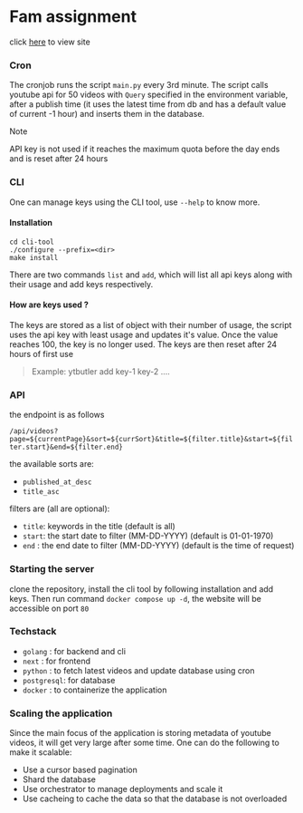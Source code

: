 # Fam assignment
click [here](http://34.57.235.77/) to view site

### Cron
The cronjob runs the script `main.py` every 3rd minute. The script calls youtube api for 50 videos with `Query` specified in the environment variable, after a publish time (it uses the latest time from db and has a default value of current -1 hour) and inserts them in the database.

> [!NOTE]
> API key is not used if it reaches the maximum quota before the day ends and is reset after 24 hours

### CLI
One can manage keys using the CLI tool, use `--help` to know more.

#### Installation
```
cd cli-tool
./configure --prefix=<dir>
make install
```

There are two commands `list` and `add`, which will list all api keys along with their usage and add keys respectively.

#### How are keys used ?
The keys are stored as a list of object with their number of usage, the script uses the api key with least usage and updates it's value. Once the value reaches 100, the key is no longer used.
The keys are then reset after 24 hours of first use

> Example: ytbutler add key-1 key-2 ....

### API
the endpoint is as follows

`/api/videos?page=${currentPage}&sort=${currSort}&title=${filter.title}&start=${filter.start}&end=${filter.end}`

the available sorts are:
- `published_at_desc`
- `title_asc`

filters are (all are optional):
- `title`: keywords in the title (default is all)
- `start`: the start date to filter (MM-DD-YYYY) (default is 01-01-1970)
- `end`  : the end date to filter (MM-DD-YYYY) (default is the time of request)

### Starting the server
clone the repository, install the cli tool by following installation and add keys. Then run command `docker compose up -d`, the website will be accessible on port `80`

### Techstack
- `golang`    : for backend and cli
- `next`      : for frontend
- `python`    : to fetch latest videos and update database using cron
- `postgresql`: for database
- `docker`    : to containerize the application

### Scaling the application
Since the main focus of the application is storing metadata of youtube videos, it will get very large after some time. One can do the following to make it scalable:
- Use a cursor based pagination
- Shard the database
- Use orchestrator to manage deployments and scale it
- Use cacheing to cache the data so that the database is not overloaded
